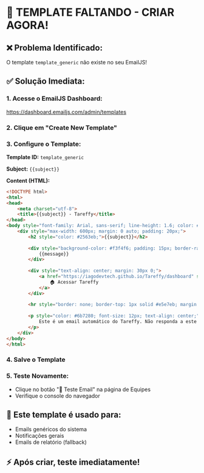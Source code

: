 # 🚨 TEMPLATE FALTANDO - CRIAR AGORA!

## ❌ **Problema Identificado:**
O template `template_generic` não existe no seu EmailJS!

## ✅ **Solução Imediata:**

### 1. **Acesse o EmailJS Dashboard:**
https://dashboard.emailjs.com/admin/templates

### 2. **Clique em "Create New Template"**

### 3. **Configure o Template:**

**Template ID:** `template_generic`

**Subject:** `{{subject}}`

**Content (HTML):**
```html
<!DOCTYPE html>
<html>
<head>
    <meta charset="utf-8">
    <title>{{subject}} - Tareffy</title>
</head>
<body style="font-family: Arial, sans-serif; line-height: 1.6; color: #333;">
    <div style="max-width: 600px; margin: 0 auto; padding: 20px;">
        <h2 style="color: #2563eb;">{{subject}}</h2>
        
        <div style="background-color: #f3f4f6; padding: 15px; border-radius: 8px; margin: 20px 0;">
            {{message}}
        </div>
        
        <div style="text-align: center; margin: 30px 0;">
            <a href="https://iagodevtech.github.io/Tareffy/dashboard" style="background-color: #2563eb; color: white; padding: 12px 24px; text-decoration: none; border-radius: 6px; display: inline-block; font-weight: bold;">
                🏠 Acessar Tareffy
            </a>
        </div>
        
        <hr style="border: none; border-top: 1px solid #e5e7eb; margin: 30px 0;">
        
        <p style="color: #6b7280; font-size: 12px; text-align: center;">
            Este é um email automático do Tareffy. Não responda a este email.
        </p>
    </div>
</body>
</html>
```

### 4. **Salve o Template**

### 5. **Teste Novamente:**
- Clique no botão "🧪 Teste Email" na página de Equipes
- Verifique o console do navegador

## 🎯 **Este template é usado para:**
- Emails genéricos do sistema
- Notificações gerais
- Emails de relatório (fallback)

## ⚡ **Após criar, teste imediatamente!**

